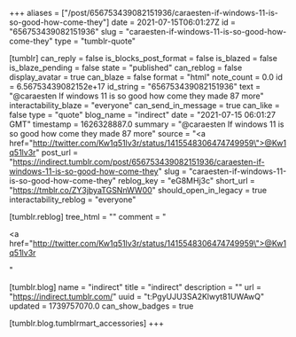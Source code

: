 +++
aliases = ["/post/656753439082151936/caraesten-if-windows-11-is-so-good-how-come-they"]
date = 2021-07-15T06:01:27Z
id = "656753439082151936"
slug = "caraesten-if-windows-11-is-so-good-how-come-they"
type = "tumblr-quote"

[tumblr]
can_reply = false
is_blocks_post_format = false
is_blazed = false
is_blaze_pending = false
state = "published"
can_reblog = false
display_avatar = true
can_blaze = false
format = "html"
note_count = 0.0
id = 6.56753439082152e+17
id_string = "656753439082151936"
text = "@caraesten If windows 11 is so good how come they made 87 more"
interactability_blaze = "everyone"
can_send_in_message = true
can_like = false
type = "quote"
blog_name = "indirect"
date = "2021-07-15 06:01:27 GMT"
timestamp = 1626328887.0
summary = "@caraesten If windows 11 is so good how come they made 87 more"
source = "<a href=\"http://twitter.com/Kw1q51lv3r/status/1415548306474749959\">@Kw1q51lv3r</a>"
post_url = "https://indirect.tumblr.com/post/656753439082151936/caraesten-if-windows-11-is-so-good-how-come-they"
slug = "caraesten-if-windows-11-is-so-good-how-come-they"
reblog_key = "eG8MHj3c"
short_url = "https://tmblr.co/ZY3jbyaTGSNnWW00"
should_open_in_legacy = true
interactability_reblog = "everyone"

[tumblr.reblog]
tree_html = ""
comment = "<p><a href=\"http://twitter.com/Kw1q51lv3r/status/1415548306474749959\">@Kw1q51lv3r</a></p>"

[tumblr.blog]
name = "indirect"
title = "indirect"
description = ""
url = "https://indirect.tumblr.com/"
uuid = "t:PgyUJU3SA2Klwyt81UWAwQ"
updated = 1739757070.0
can_show_badges = true

[tumblr.blog.tumblrmart_accessories]
+++
